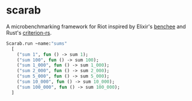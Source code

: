 # scarab

A microbenchmarking framework for Riot inspired by Elixir's [benchee][benchee]
and Rust's [criterion-rs][criterion].

[benchee]: https://github.com/bencheeorg/benchee
[criterion]: https://github.com/bheisler/criterion.rs

<!-- $MDX file=./test/run_test.ml,part=run -->
```ocaml
Scarab.run ~name:"sums"
  [
    ("sum 1", fun () -> sum 1);
    ("sum 100", fun () -> sum 100);
    ("sum 1_000", fun () -> sum 1_000);
    ("sum 2_000", fun () -> sum 2_000);
    ("sum 5_000", fun () -> sum 5_000);
    ("sum 10_000", fun () -> sum 10_000);
    ("sum 100_000", fun () -> sum 100_000);
  ]
```
